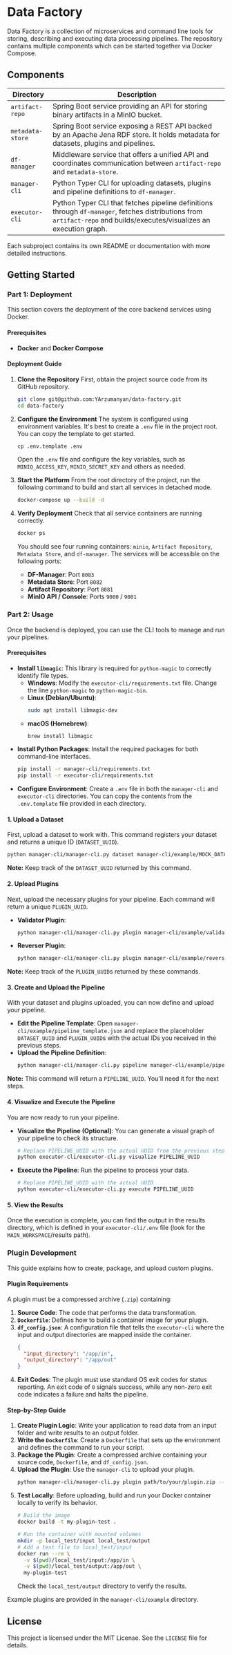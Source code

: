 # Data Factory

Data Factory is a collection of microservices and command line tools for storing, describing and executing data processing pipelines. The repository contains multiple components which can be started together via Docker Compose.

## Components

| Directory | Description |
|-----------|-------------|
| `artifact-repo` | Spring Boot service providing an API for storing binary artifacts in a MinIO bucket. |
| `metadata-store` | Spring Boot service exposing a REST API backed by an Apache Jena RDF store. It holds metadata for datasets, plugins and pipelines. |
| `df-manager` | Middleware service that offers a unified API and coordinates communication between `artifact-repo` and `metadata-store`. |
| `manager-cli` | Python Typer CLI for uploading datasets, plugins and pipeline definitions to `df-manager`. |
| `executor-cli` | Python Typer CLI that fetches pipeline definitions through `df-manager`, fetches distributions from `artifact-repo` and builds/executes/visualizes an execution graph. |

Each subproject contains its own README or documentation with more detailed instructions.

## Getting Started

### Part 1: Deployment

This section covers the deployment of the core backend services using Docker.

#### Prerequisites

  * **Docker** and **Docker Compose**

#### Deployment Guide

1.  **Clone the Repository**
    First, obtain the project source code from its GitHub repository.

    ```bash
    git clone git@github.com:YArzumanyan/data-factory.git
    cd data-factory
    ```

2.  **Configure the Environment**
    The system is configured using environment variables. It's best to create a `.env` file in the project root. You can copy the template to get started.

    ```bash
    cp .env.template .env
    ```

    Open the `.env` file and configure the key variables, such as `MINIO_ACCESS_KEY`, `MINIO_SECRET_KEY` and others as needed.

3.  **Start the Platform**
    From the root directory of the project, run the following command to build and start all services in detached mode.

    ```bash
    docker-compose up --build -d
    ```

4.  **Verify Deployment**
    Check that all service containers are running correctly.

    ```bash
    docker ps
    ```

    You should see four running containers: `minio`, `Artifact Repository`, `Metadata Store`, and `df-manager`. The services will be accessible on the following ports:

      * **DF-Manager**: Port `8083`
      * **Metadata Store**: Port `8082`
      * **Artifact Repository**: Port `8081`
      * **MinIO API / Console**: Ports `9000` / `9001`

### **Part 2: Usage**

Once the backend is deployed, you can use the CLI tools to manage and run your pipelines.

#### Prerequisites

* **Install `libmagic`**: This library is required for `python-magic` to correctly identify file types.
  * **Windows**: Modify the `executor-cli/requirements.txt` file. Change the line `python-magic` to `python-magic-bin`.
  * **Linux (Debian/Ubuntu)**:
    ```bash
    sudo apt install libmagic-dev
    ```
  * **macOS (Homebrew)**:
    ```bash
    brew install libmagic
    ```
* **Install Python Packages**: Install the required packages for both command-line interfaces.
    ```bash
    pip install -r manager-cli/requirements.txt
    pip install -r executor-cli/requirements.txt
    ```
* **Configure Environment**: Create a `.env` file in both the `manager-cli` and `executor-cli` directories. You can copy the contents from the `.env.template` file provided in each directory.

#### 1. Upload a Dataset

First, upload a dataset to work with. This command registers your dataset and returns a unique ID (`DATASET_UUID`).

```bash
python manager-cli/manager-cli.py dataset manager-cli/example/MOCK_DATA_1.csv --title "Article" --description "A one-liner article"
```

**Note:** Keep track of the `DATASET_UUID` returned by this command.

#### 2. Upload Plugins

Next, upload the necessary plugins for your pipeline. Each command will return a unique `PLUGIN_UUID`.

  * **Validator Plugin**:
    ```bash
    python manager-cli/manager-cli.py plugin manager-cli/example/validator.zip --title "Validator" --description "This plugin checks if text contains the word 'quick'"
    ```
  * **Reverser Plugin**:
    ```bash
    python manager-cli/manager-cli.py plugin manager-cli/example/reverser.zip --title "Reverser" --description "This plugin reverses text"
    ```

**Note:** Keep track of the `PLUGIN_UUID`s returned by these commands.

#### 3. Create and Upload the Pipeline

With your dataset and plugins uploaded, you can now define and upload your pipeline.

  * **Edit the Pipeline Template**: Open `manager-cli/example/pipeline_template.json` and replace the placeholder `DATASET_UUID` and `PLUGIN_UUID`s with the actual IDs you received in the previous steps.
  * **Upload the Pipeline Definition**:
    ```bash
    python manager-cli/manager-cli.py pipeline manager-cli/example/pipeline_template.json
    ```

**Note:** This command will return a `PIPELINE_UUID`. You'll need it for the next steps.

#### 4. Visualize and Execute the Pipeline

You are now ready to run your pipeline.

  * **Visualize the Pipeline (Optional)**: You can generate a visual graph of your pipeline to check its structure.
    ```bash
    # Replace PIPELINE_UUID with the actual UUID from the previous step
    python executor-cli/executor-cli.py visualize PIPELINE_UUID
    ```
  * **Execute the Pipeline**: Run the pipeline to process your data.
    ```bash
    # Replace PIPELINE_UUID with the actual UUID
    python executor-cli/executor-cli.py execute PIPELINE_UUID
    ```

#### 5. View the Results

Once the execution is complete, you can find the output in the results directory, which is defined in your `executor-cli/.env` file (look for the `MAIN_WORKSPACE`/results path).

### Plugin Development

This guide explains how to create, package, and upload custom plugins.

#### Plugin Requirements

A plugin must be a compressed archive (`.zip`) containing:

1.  **Source Code**: The code that performs the data transformation.
2.  **`Dockerfile`**: Defines how to build a container image for your plugin.
3.  **`df_config.json`**: A configuration file that tells the `executor-cli` where the input and output directories are mapped inside the container.
    ```json
    {
      "input_directory": "/app/in",
      "output_directory": "/app/out"
    }
    ```
4.  **Exit Codes**: The plugin must use standard OS exit codes for status reporting. An exit code of `0` signals success, while any non-zero exit code indicates a failure and halts the pipeline.

#### Step-by-Step Guide

1.  **Create Plugin Logic**: Write your application to read data from an input folder and write results to an output folder.
2.  **Write the `Dockerfile`**: Create a `Dockerfile` that sets up the environment and defines the command to run your script.
3.  **Package the Plugin**: Create a compressed archive containing your source code, `Dockerfile`, and `df_config.json`.
4.  **Upload the Plugin**: Use the `manager-cli` to upload your plugin.
    ```bash
    python manager-cli/manager-cli.py plugin path/to/your/plugin.zip --title "My Plugin" --description "A custom plugin."
    ```
5.  **Test Locally**: Before uploading, build and run your Docker container locally to verify its behavior.
    ```bash
    # Build the image
    docker build -t my-plugin-test .

    # Run the container with mounted volumes
    mkdir -p local_test/input local_test/output
    # Add a test file to local_test/input
    docker run --rm \
      -v $(pwd)/local_test/input:/app/in \
      -v $(pwd)/local_test/output:/app/out \
      my-plugin-test
    ```
    Check the `local_test/output` directory to verify the results.

Example plugins are provided in the `manager-cli/example` directory.

## License

This project is licensed under the MIT License. See the `LICENSE` file for details.
